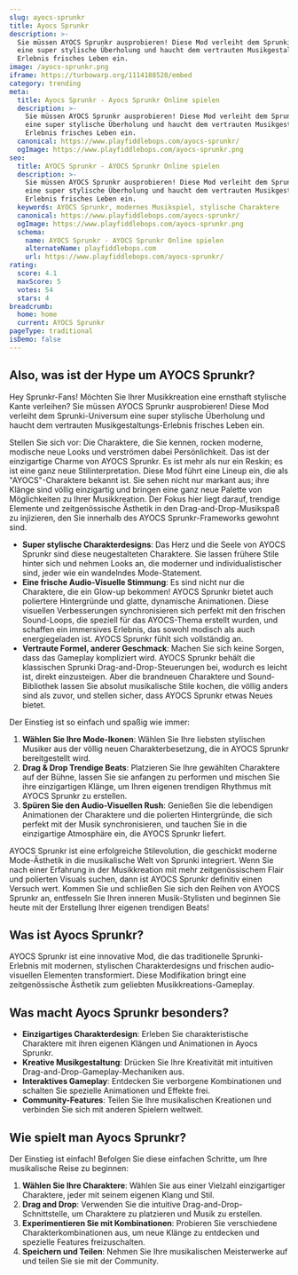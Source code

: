 ```yaml
---
slug: ayocs-sprunkr
title: Ayocs Sprunkr
description: >-
  Sie müssen AYOCS Sprunkr ausprobieren! Diese Mod verleiht dem Sprunki-Universum
  eine super stylische Überholung und haucht dem vertrauten Musikgestaltungs-
  Erlebnis frisches Leben ein.
image: /ayocs-sprunkr.png
iframe: https://turbowarp.org/1114188520/embed
category: trending
meta:
  title: Ayocs Sprunkr - Ayocs Sprunkr Online spielen
  description: >-
    Sie müssen AYOCS Sprunkr ausprobieren! Diese Mod verleiht dem Sprunki-Universum
    eine super stylische Überholung und haucht dem vertrauten Musikgestaltungs-
    Erlebnis frisches Leben ein.
  canonical: https://www.playfiddlebops.com/ayocs-sprunkr/
  ogImage: https://www.playfiddlebops.com/ayocs-sprunkr.png
seo:
  title: AYOCS Sprunkr - AYOCS Sprunkr Online spielen
  description: >-
    Sie müssen AYOCS Sprunkr ausprobieren! Diese Mod verleiht dem Sprunki-Universum
    eine super stylische Überholung und haucht dem vertrauten Musikgestaltungs-
    Erlebnis frisches Leben ein.
  keywords: AYOCS Sprunkr, modernes Musikspiel, stylische Charaktere
  canonical: https://www.playfiddlebops.com/ayocs-sprunkr/
  ogImage: https://www.playfiddlebops.com/ayocs-sprunkr.png
  schema:
    name: AYOCS Sprunkr - AYOCS Sprunkr Online spielen
    alternateName: playfiddlebops.com
    url: https://www.playfiddlebops.com/ayocs-sprunkr/
rating:
  score: 4.1
  maxScore: 5
  votes: 54
  stars: 4
breadcrumb:
  home: home
  current: AYOCS Sprunkr
pageType: traditional
isDemo: false
---
```


## Also, was ist der Hype um AYOCS Sprunkr?

Hey Sprunkr-Fans! Möchten Sie Ihrer Musikkreation eine ernsthaft stylische Kante verleihen? Sie müssen AYOCS Sprunkr ausprobieren! Diese Mod verleiht dem Sprunki-Universum eine super stylische Überholung und haucht dem vertrauten Musikgestaltungs-Erlebnis frisches Leben ein.

Stellen Sie sich vor: Die Charaktere, die Sie kennen, rocken moderne, modische neue Looks und verströmen dabei Persönlichkeit. Das ist der einzigartige Charme von AYOCS Sprunkr. Es ist mehr als nur ein Reskin; es ist eine ganz neue Stilinterpretation. Diese Mod führt eine Lineup ein, die als "AYOCS"-Charaktere bekannt ist. Sie sehen nicht nur markant aus; ihre Klänge sind völlig einzigartig und bringen eine ganz neue Palette von Möglichkeiten zu Ihrer Musikkreation. Der Fokus hier liegt darauf, trendige Elemente und zeitgenössische Ästhetik in den Drag-and-Drop-Musikspaß zu injizieren, den Sie innerhalb des AYOCS Sprunkr-Frameworks gewohnt sind.

- **Super stylische Charakterdesigns**: Das Herz und die Seele von AYOCS Sprunkr sind diese neugestalteten Charaktere. Sie lassen frühere Stile hinter sich und nehmen Looks an, die moderner und individualistischer sind, jeder wie ein wandelndes Mode-Statement.
- **Eine frische Audio-Visuelle Stimmung**: Es sind nicht nur die Charaktere, die ein Glow-up bekommen! AYOCS Sprunkr bietet auch poliertere Hintergründe und glatte, dynamische Animationen. Diese visuellen Verbesserungen synchronisieren sich perfekt mit den frischen Sound-Loops, die speziell für das AYOCS-Thema erstellt wurden, und schaffen ein immersives Erlebnis, das sowohl modisch als auch energiegeladen ist. AYOCS Sprunkr fühlt sich vollständig an.
- **Vertraute Formel, anderer Geschmack**: Machen Sie sich keine Sorgen, dass das Gameplay kompliziert wird. AYOCS Sprunkr behält die klassischen Sprunki Drag-and-Drop-Steuerungen bei, wodurch es leicht ist, direkt einzusteigen. Aber die brandneuen Charaktere und Sound-Bibliothek lassen Sie absolut musikalische Stile kochen, die völlig anders sind als zuvor, und stellen sicher, dass AYOCS Sprunkr etwas Neues bietet.

Der Einstieg ist so einfach und spaßig wie immer:

1. **Wählen Sie Ihre Mode-Ikonen**: Wählen Sie Ihre liebsten stylischen Musiker aus der völlig neuen Charakterbesetzung, die in AYOCS Sprunkr bereitgestellt wird.
1. **Drag & Drop Trendige Beats**: Platzieren Sie Ihre gewählten Charaktere auf der Bühne, lassen Sie sie anfangen zu performen und mischen Sie ihre einzigartigen Klänge, um Ihren eigenen trendigen Rhythmus mit AYOCS Sprunkr zu erstellen.
1. **Spüren Sie den Audio-Visuellen Rush**: Genießen Sie die lebendigen Animationen der Charaktere und die polierten Hintergründe, die sich perfekt mit der Musik synchronisieren, und tauchen Sie in die einzigartige Atmosphäre ein, die AYOCS Sprunkr liefert.

AYOCS Sprunkr ist eine erfolgreiche Stilevolution, die geschickt moderne Mode-Ästhetik in die musikalische Welt von Sprunki integriert. Wenn Sie nach einer Erfahrung in der Musikkreation mit mehr zeitgenössischem Flair und polierten Visuals suchen, dann ist AYOCS Sprunkr definitiv einen Versuch wert. Kommen Sie und schließen Sie sich den Reihen von AYOCS Sprunkr an, entfesseln Sie Ihren inneren Musik-Stylisten und beginnen Sie heute mit der Erstellung Ihrer eigenen trendigen Beats!

## Was ist Ayocs Sprunkr?

AYOCS Sprunkr ist eine innovative Mod, die das traditionelle Sprunki-Erlebnis mit modernen, stylischen Charakterdesigns und frischen audio-visuellen Elementen transformiert. Diese Modifikation bringt eine zeitgenössische Ästhetik zum geliebten Musikkreations-Gameplay.

## Was macht Ayocs Sprunkr besonders?

- **Einzigartiges Charakterdesign**: Erleben Sie charakteristische Charaktere mit ihren eigenen Klängen und Animationen in Ayocs Sprunkr.
- **Kreative Musikgestaltung**: Drücken Sie Ihre Kreativität mit intuitiven Drag-and-Drop-Gameplay-Mechaniken aus.
- **Interaktives Gameplay**: Entdecken Sie verborgene Kombinationen und schalten Sie spezielle Animationen und Effekte frei.
- **Community-Features**: Teilen Sie Ihre musikalischen Kreationen und verbinden Sie sich mit anderen Spielern weltweit.

## Wie spielt man Ayocs Sprunkr?

Der Einstieg ist einfach! Befolgen Sie diese einfachen Schritte, um Ihre musikalische Reise zu beginnen:

1. **Wählen Sie Ihre Charaktere**: Wählen Sie aus einer Vielzahl einzigartiger Charaktere, jeder mit seinem eigenen Klang und Stil.
1. **Drag and Drop**: Verwenden Sie die intuitive Drag-and-Drop-Schnittstelle, um Charaktere zu platzieren und Musik zu erstellen.
1. **Experimentieren Sie mit Kombinationen**: Probieren Sie verschiedene Charakterkombinationen aus, um neue Klänge zu entdecken und spezielle Features freizuschalten.
1. **Speichern und Teilen**: Nehmen Sie Ihre musikalischen Meisterwerke auf und teilen Sie sie mit der Community.